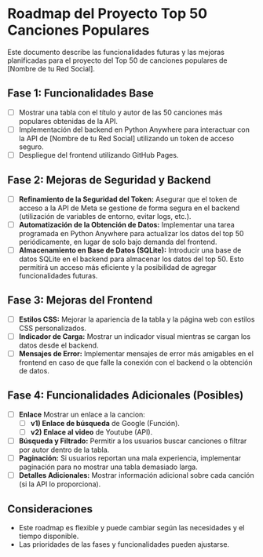 # Roadmap del Proyecto Top 50 Canciones Populares

Este documento describe las funcionalidades futuras y las mejoras planificadas para el proyecto del Top 50 de canciones populares de [Nombre de tu Red Social].

## Fase 1: Funcionalidades Base

* [ ] Mostrar una tabla con el título y autor de las 50 canciones más populares obtenidas de la API.
* [ ] Implementación del backend en Python Anywhere para interactuar con la API de [Nombre de tu Red Social] utilizando un token de acceso seguro.
* [ ] Despliegue del frontend utilizando GitHub Pages.

## Fase 2: Mejoras de Seguridad y Backend

* [ ] **Refinamiento de la Seguridad del Token:** Asegurar que el token de acceso a la API de Meta se gestione de forma segura en el backend (utilización de variables de entorno, evitar logs, etc.).
* [ ] **Automatización de la Obtención de Datos:** Implementar una tarea programada en Python Anywhere para actualizar los datos del top 50 periódicamente, en lugar de solo bajo demanda del frontend.
* [ ] **Almacenamiento en Base de Datos (SQLite):** Introducir una base de datos SQLite en el backend para almacenar los datos del top 50. Esto permitirá un acceso más eficiente y la posibilidad de agregar funcionalidades futuras.

## Fase 3: Mejoras del Frontend

* [ ] **Estilos CSS:** Mejorar la apariencia de la tabla y la página web con estilos CSS personalizados.
* [ ] **Indicador de Carga:** Mostrar un indicador visual mientras se cargan los datos desde el backend.
* [ ] **Mensajes de Error:** Implementar mensajes de error más amigables en el frontend en caso de que falle la conexión con el backend o la obtención de datos.

## Fase 4: Funcionalidades Adicionales (Posibles)

* [ ] **Enlace** Mostrar un enlace a la cancion:
     * [ ] **v1) Enlace de búsqueda** de Google (Función).
     * [ ] **v2) Enlace al video** de Youtube (API).
* [ ] **Búsqueda y Filtrado:** Permitir a los usuarios buscar canciones o filtrar por autor dentro de la tabla.
* [ ] **Paginación:** Si usuarios reportan una mala experiencia, implementar paginación para no mostrar una tabla demasiado larga.
* [ ] **Detalles Adicionales:** Mostrar información adicional sobre cada canción (si la API lo proporciona).

## Consideraciones

* Este roadmap es flexible y puede cambiar según las necesidades y el tiempo disponible.
* Las prioridades de las fases y funcionalidades pueden ajustarse.
<!--* Se anima a la comunidad a proponer nuevas ideas y contribuir al proyecto.--->
